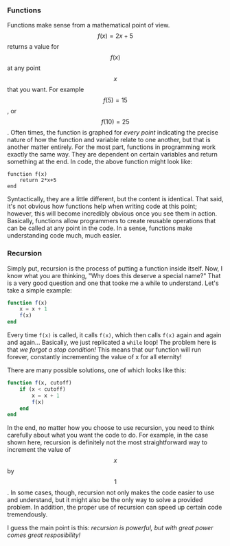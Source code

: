 ### Functions

Functions make sense from a mathematical point of view. 
$$f(x) = 2x+5$$ returns a value for $$f(x)$$ at any point $$x$$ that you want. 
For example $$f(5) = 15$$, or $$f(10) = 25$$.
Often times, the function is graphed for *every point* indicating the precise nature of how the function and variable relate to one another, but that is another matter entirely. 
For the most part, functions in programming work exactly the same way. 
They are dependent on certain variables and return something at the end. 
In code, the above function might look like:

```
function f(x)
    return 2*x+5
end
```

Syntactically, they are a little different, but the content is identical.
That said, it's not obvious how functions help when writing code at this point; however, this will become incredibly obvious once you see them in action.
Basically, functions allow programmers to create reusable operations that can be called at any point in the code.
In a sense, functions make understanding code much, much easier.

### Recursion

Simply put, recursion is the process of putting a function inside itself. 
Now, I know what you are thinking, "Why does this deserve a special name?" 
That is a very good question and one that tooke me a while to understand. 
Let's take a simple example:

```julia
function f(x)
    x = x + 1
    f(x)
end
```

Every time `f(x)` is called, it calls `f(x)`, which then calls `f(x)` again and again and again...
Basically, we just replicated a `while` loop!
The problem here is that *we forgot a stop condition!*
This means that our function will run forever, constantly incrementing the value of x for all eternity!

There are many possible solutions, one of which looks like this:

```julia
function f(x, cutoff)
    if (x < cutoff)
        x = x + 1
        f(x)
    end
end
```

In the end, no matter how you choose to use recursion, you need to think carefully about what you want the code to do.
For example, in the case shown here, recursion is definitely not the most straightforward way to increment the value of $$x$$ by $$1$$.
In some cases, though, recursion not only makes the code easier to use and understand, but it might also be the only way to solve a provided problem.
In addition, the proper use of recursion can speed up certain code tremendously.

I guess the main point is this: *recursion is powerful, but with great power comes great resposibility!*


<script>
MathJax.Hub.Queue(["Typeset",MathJax.Hub]);
</script>
$$ 
\newcommand{\d}{\mathrm{d}}
\newcommand{\bff}{\boldsymbol{f}}
\newcommand{\bfg}{\boldsymbol{g}}
\newcommand{\bfp}{\boldsymbol{p}}
\newcommand{\bfq}{\boldsymbol{q}}
\newcommand{\bfx}{\boldsymbol{x}}
\newcommand{\bfu}{\boldsymbol{u}}
\newcommand{\bfv}{\boldsymbol{v}}
\newcommand{\bfA}{\boldsymbol{A}}
\newcommand{\bfB}{\boldsymbol{B}}
\newcommand{\bfC}{\boldsymbol{C}}
\newcommand{\bfM}{\boldsymbol{M}}
\newcommand{\bfJ}{\boldsymbol{J}}
\newcommand{\bfR}{\boldsymbol{R}}
\newcommand{\bfT}{\boldsymbol{T}}
\newcommand{\bfomega}{\boldsymbol{\omega}}
\newcommand{\bftau}{\boldsymbol{\tau}}
$$

